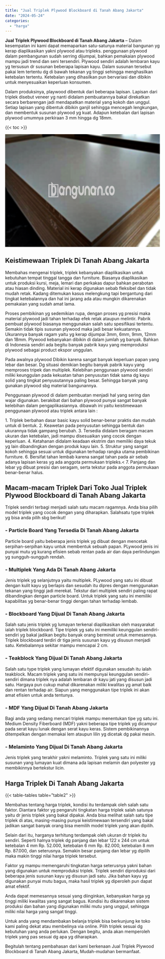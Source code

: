```yaml
---
title: "Jual Triplek Plywood Blockboard di Tanah Abang Jakarta"
date: "2024-05-24"
categories: 
  - "harga"
---
```


**Jual Triplek Plywood Blockboard di Tanah Abang Jakarta** – Dalam kesempatan ini kami dapat memaparkan satu-satunya material bangunan yg kerap diaplikasikan yakni plywood atau tripleks. penggunaan plywood dalam pembangunan sudah serring dijumpai, bahkan pemakaian plywood mampu jadi trend dan seni tersendiri. Plywood sendiri adalah lembaran kayu yg tersusun dr susunan beberapa lapisan kayu. Dalam susunan tersebut pakai lem tertentu dg di bawah tekanan yg tinggi sehingga menghasilkan ketebalan tertentu. Ketebalan yang dihasilkan pun bervariasi dan dibikin untuk menyesuaikan keperluan konsumen.

Dalam produksinya, playwood dibentuk dari beberapa lapisan. Lapisan dari triplek disebut veneer yg nanti didalam pembuatannya bakal direkatkan secara berbarengan jadi mendapatkan material yang kokoh dan unggul. Setiap lapisan yang dibentuk dibikin ganjil sehingga mencegah lengkungan, dan membentuk susunan plywood yg kuat. Adapun ketebalan dari lapisan plywood umumnya perkiraan 3 mm hingga dg 18mm.

{{< toc >}}

![Jual Triplek Plywood Blockboard di Tanah Abang Jakarta](/images/jual-triplek-murah-31.png)

## Keistimewaan Triplek Di Tanah Abang Jakarta

Membahas mengenai triplek, triplek kebanyakan diaplikasikan untuk kebutuhan tempat tinggal tangga dan furniture. Biasanya diaplikasikan untuk produksi kursi, meja, lemari dan perkakas dapur bahkan perabotan atau hiasan dinding. Material ini kerap digunakan sebab fleksibel dan tidak mudah retak. Kadang ditemukan kasus melengkung tapi bergantung dari tingkat ketebalannya dan hal ini jarang ada atau mungkin dikarenakan pemakaian yang sudah amat lama.

Proses pembikinan yg sedemikian rupa, dengan proses yg presisi maka material plywood jadi tahan terhadap efek retak ataupun melintir. Pabrik pembuat plywood biasanya menggunakan salah satu spesifikasi tertentu. Semakin tidak tipis susunan plywood maka jadi besar kekuatannya. Ukurannya banyak ragam yaitu yg kerap dijumpai 3mm, 6mm, 9mm, 12mm dan 18mm. Plywood kebanyakan dibikin di dalam jumlah yg banyak. Bahkan di Indonesia sendiri ada begitu banyak pabrik kayu yang memproduksi plywood sebagai product ekspor unggulan.

Pada awalnya plywood Dibikin karena sangat banyak keperluan papan yang lebar dan besar. Dg situasi demikian begitu banyak pabrik kayu yang memproses tripek dan multiplek. Kelebihan penggunaan plywood sendiri miliki keunggulan pada kekuatan tahan penyusutan tidak sama dg kayu solid yang tingkat penyusutannya paling besar. Sehingga banyak yang gunakan plywood sbg material bangunannya.

Penggunaan plywood di dalam pembuatan menjadi hal yang sering dan wajar digunakan. berakibat dari bahan plywood punyai sangat banyak kelebihan dalam pengaplikasiannya. dibawah ini yaitu keistimewaan penggunaan plywood atau triplek antara lain :

1\. Triplek berbahan dasar basic kayu solid benar-benar praktis dan mudah untuk di bentuk. 2. Keawetan pada penyusutan sehingga bentuk dan ukurannya tidak gampang berubah. 3. Tersedia didalam beragam macam ukuran dan ketebalan, jadi mampu disesuaikan yang cocok dengan keperluan. 4. Ketahanan didalam keadaan ekstrim dan memiliki daya tekuk yg lain dibandingkan dengan produk kayu lain. 5. Struktur yang sangat kokoh sehingga sesuai untuk digunakan terhadap rangka utama pembikinan furniture. 6. Bersifat tahan lembab karena sangat tahan pada air sebab adanya lapisan keras yg ada anggota permukaan tripleks.< 7. Panjang dan lebar yg dibuat presisi dan seragam, serta tekstur pada anggota permukaan benar-benar halus.

## Macam-macam Triplek Dari Toko Jual Triplek Plywood Blockboard di Tanah Abang Jakarta

Triplek sendiri terbagi menjadi salah satu macam ragamnya. Anda bisa pilih model triplek yang cocok dengan yang diharapkan. Salahsatu type triplek yg bisa anda pilih sbg berikut!

### \- Particle Board Yang Tersedia Di Tanah Abang Jakarta

Particle board yaitu beberapa jenis triplek yg dibuat dengan mencetak serpihan-serpihan kayu untuk membentuk sebuah papan. PLywood jenis ini punyai mutu yg kurang efisien sebab rentan pada air dan daya perlindungan yg sungguh-sungguh rendah.

### \- Multiplek Yang Ada Di Tanah Abang Jakarta

Jenis triplek yg selanjutnya yaitu multiplek. PLywood yang satu ini dibuat dengan kulit kayu yg berlapis dan sesudah itu dipres dengan menggunakan tekanan yang tinggi jadi merekat. Tekstur dari multiplek sendiri paling rapat dibandingkan dengan particle board. Untuk triplek yang satu ini memiliki kapabilitas yg benar-benar tinggi dengan tahan terhadap lembab.

### \- Blockboard Yang Dijual Di Tanah Abang Jakarta

Salah satu jenis triplek yg lumayan terkenal diaplikasikan oleh masyarakat ialah triplek blockboard. Tipe triplek yg satu ini memiliki keunggulan sendiri-sendiri yg bakal jadikan begitu banyak orang berminat untuk memesannya. Triplek blockboard terdiri dr tiga jenis susunan kayu yg disusun menjadi satu. Ketebalannya sekitar mampu mencapai 2 cm.

### \- Teakblock Yang Dijual Di Tanah Abang Jakarta

Salah satu type triplek yang lumayan efektif digunakan sesudah itu ialah teakblock. Macam triplek yang satu ini mempunyai keunggulan sendiri-sendiri dimana triplek nya adalah lembaran dr kayu jati yang disusun jadi satu. Hargaya pun cukup mahal dikarenakan miliki kwalitas yg amat baik dan rentan terhadap air. Siapun yang menggunakan tipe triplek ini akan amat efisien untuk anda tentunya.

### \- MDF Yang Dijual Di Tanah Abang Jakarta

Bagi anda yang sedang mencari triplek mampu menentukan tipe yg satu ini. Medium Density Fiberboard (MDF) yakni beberapa tipe triplek yg dicampur pada serat kayu lunak dengan serat kayu keras. Sistem pembikinannya ditempelkan dengan memakai lem ataupun lilin yg dicetak dg pakai mesin.

### \- Melaminto Yang Dijual Di Tanah Abang Jakarta

Jenis triplek yang terakhir yakni melaminto. Triplek yang satu ini miliki susunan yang lumayan kuat dimana ada lapisan melamin dan polyester yg membikinnya bertekstur licin.

## Harga Triplek Di Tanah Abang Jakarta

{{< table-tables table="table2" >}}

Membahas tentang harga triplek, kondisi itu terdampak oleh salah satu faktor. Diantara faktor yg pengaruhi tingkatan harga triplek salah satunya yaitu dr jenis triplek yang bakal dipakai. Anda bisa melihat salah satu tipe triplek di atas, masing-masing punyai keistimewaan tersendiri yang bakal jadikan sangat banyak orang bisa memilih model triplek yang akan dipilih.

Selain dari itu, harganya terhitung terdampak oleh ukuran dr triplek itu sendiri. Seperti halnya triplek dg panjang dan lebar 122 x 244 cm untuk ketebalan 4 mm Rp. 52.000, ketebalan 6 mm Rp. 82.000, ketebalan 8 mm Rp. 87.000, dan seterusnya. Semakin besar panjang dan lebar yg dipilih maka makin tinggi nilai harga triplek tersebut.

Faktor yg mampu memengaruhi tingkatan harga seterusnya yakni bahan yang digunakan untuk memproduksi triplek. Triplek sendiri diproduksi dari beberapa jenis susunan kayu yg disusun jadi satu. Jika bahan kayu yg digunakan punyai mutu bagus, maka hasil triplek yg diperoleh pun dapat amat efektif.

Anda dapat memesannya sesuai yang diinginkan, kebanyakan harga yg tinggi miliki kwalitas yang sangat bagus. Kondisi itu dikarenakan sistem produksi dan bahan yang digunakan miliki mutu yang unggul, sehingga miliki nilai harga yang sangat tinggi.

Untuk anda yang mendambakan belanja triplek bisa berkunjung ke toko kami paling dekat atau membelinya via online. Pilih triplek sesuai dg kebutuhan yang anda perlukan. Dengan begitu, anda akan memperoleh triplek yang pas sesuai dg apa yg diharapkan.

Begitulah tentang pembahasan dari kami berkenaan Jual Triplek Plywood Blockboard di Tanah Abang Jakarta, Mudah-mudahan bermanfaat.
